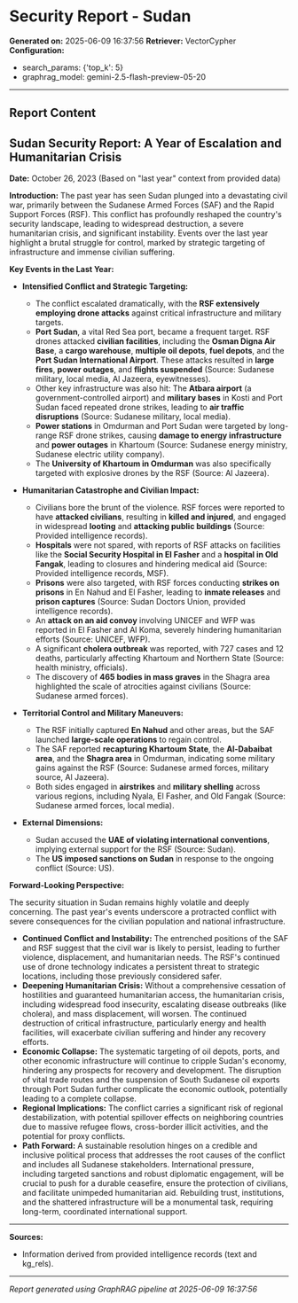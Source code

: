 # Security Report - Sudan

**Generated on:** 2025-06-09 16:37:56
**Retriever:** VectorCypher
**Configuration:**
- search_params: {'top_k': 5}
- graphrag_model: gemini-2.5-flash-preview-05-20

---

## Report Content

## Sudan Security Report: A Year of Escalation and Humanitarian Crisis

**Date:** October 26, 2023 (Based on "last year" context from provided data)

**Introduction:**
The past year has seen Sudan plunged into a devastating civil war, primarily between the Sudanese Armed Forces (SAF) and the Rapid Support Forces (RSF). This conflict has profoundly reshaped the country's security landscape, leading to widespread destruction, a severe humanitarian crisis, and significant instability. Events over the last year highlight a brutal struggle for control, marked by strategic targeting of infrastructure and immense civilian suffering.

**Key Events in the Last Year:**

*   **Intensified Conflict and Strategic Targeting:**
    *   The conflict escalated dramatically, with the **RSF extensively employing drone attacks** against critical infrastructure and military targets.
    *   **Port Sudan**, a vital Red Sea port, became a frequent target. RSF drones attacked **civilian facilities**, including the **Osman Digna Air Base**, a **cargo warehouse**, **multiple oil depots**, **fuel depots**, and the **Port Sudan International Airport**. These attacks resulted in **large fires**, **power outages**, and **flights suspended** (Source: Sudanese military, local media, Al Jazeera, eyewitnesses).
    *   Other key infrastructure was also hit: The **Atbara airport** (a government-controlled airport) and **military bases** in Kosti and Port Sudan faced repeated drone strikes, leading to **air traffic disruptions** (Source: Sudanese military, local media).
    *   **Power stations** in Omdurman and Port Sudan were targeted by long-range RSF drone strikes, causing **damage to energy infrastructure** and **power outages** in Khartoum (Source: Sudanese energy ministry, Sudanese electric utility company).
    *   The **University of Khartoum in Omdurman** was also specifically targeted with explosive drones by the RSF (Source: Al Jazeera).

*   **Humanitarian Catastrophe and Civilian Impact:**
    *   Civilians bore the brunt of the violence. RSF forces were reported to have **attacked civilians**, resulting in **killed and injured**, and engaged in widespread **looting** and **attacking public buildings** (Source: Provided intelligence records).
    *   **Hospitals** were not spared, with reports of RSF attacks on facilities like the **Social Security Hospital in El Fasher** and a **hospital in Old Fangak**, leading to closures and hindering medical aid (Source: Provided intelligence records, MSF).
    *   **Prisons** were also targeted, with RSF forces conducting **strikes on prisons** in En Nahud and El Fasher, leading to **inmate releases** and **prison captures** (Source: Sudan Doctors Union, provided intelligence records).
    *   An **attack on an aid convoy** involving UNICEF and WFP was reported in El Fasher and Al Koma, severely hindering humanitarian efforts (Source: UNICEF, WFP).
    *   A significant **cholera outbreak** was reported, with 727 cases and 12 deaths, particularly affecting Khartoum and Northern State (Source: health ministry, officials).
    *   The discovery of **465 bodies in mass graves** in the Shagra area highlighted the scale of atrocities against civilians (Source: Sudanese armed forces).

*   **Territorial Control and Military Maneuvers:**
    *   The RSF initially captured **En Nahud** and other areas, but the SAF launched **large-scale operations** to regain control.
    *   The SAF reported **recapturing Khartoum State**, the **Al-Dabaibat area**, and the **Shagra area** in Omdurman, indicating some military gains against the RSF (Source: Sudanese armed forces, military source, Al Jazeera).
    *   Both sides engaged in **airstrikes** and **military shelling** across various regions, including Nyala, El Fasher, and Old Fangak (Source: Sudanese armed forces, local media).

*   **External Dimensions:**
    *   Sudan accused the **UAE of violating international conventions**, implying external support for the RSF (Source: Sudan).
    *   The **US imposed sanctions on Sudan** in response to the ongoing conflict (Source: US).

**Forward-Looking Perspective:**

The security situation in Sudan remains highly volatile and deeply concerning. The past year's events underscore a protracted conflict with severe consequences for the civilian population and national infrastructure.

*   **Continued Conflict and Instability:** The entrenched positions of the SAF and RSF suggest that the civil war is likely to persist, leading to further violence, displacement, and humanitarian needs. The RSF's continued use of drone technology indicates a persistent threat to strategic locations, including those previously considered safer.
*   **Deepening Humanitarian Crisis:** Without a comprehensive cessation of hostilities and guaranteed humanitarian access, the humanitarian crisis, including widespread food insecurity, escalating disease outbreaks (like cholera), and mass displacement, will worsen. The continued destruction of critical infrastructure, particularly energy and health facilities, will exacerbate civilian suffering and hinder any recovery efforts.
*   **Economic Collapse:** The systematic targeting of oil depots, ports, and other economic infrastructure will continue to cripple Sudan's economy, hindering any prospects for recovery and development. The disruption of vital trade routes and the suspension of South Sudanese oil exports through Port Sudan further complicate the economic outlook, potentially leading to a complete collapse.
*   **Regional Implications:** The conflict carries a significant risk of regional destabilization, with potential spillover effects on neighboring countries due to massive refugee flows, cross-border illicit activities, and the potential for proxy conflicts.
*   **Path Forward:** A sustainable resolution hinges on a credible and inclusive political process that addresses the root causes of the conflict and includes all Sudanese stakeholders. International pressure, including targeted sanctions and robust diplomatic engagement, will be crucial to push for a durable ceasefire, ensure the protection of civilians, and facilitate unimpeded humanitarian aid. Rebuilding trust, institutions, and the shattered infrastructure will be a monumental task, requiring long-term, coordinated international support.

---
**Sources:**
*   Information derived from provided intelligence records (text and kg_rels).

---

*Report generated using GraphRAG pipeline at 2025-06-09 16:37:56*